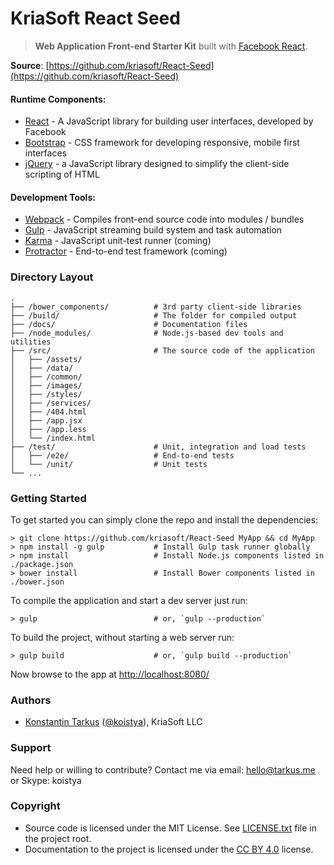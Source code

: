 # KriaSoft React Seed

> **Web Application Front-end Starter Kit** built with [Facebook React](https://github.com/facebook/react).

**Source**: [https://github.com/kriasoft/React-Seed](https://github.com/kriasoft/React-Seed)

#### Runtime Components:

 * [React](https://facebook.github.io/react/) - A JavaScript library for building user interfaces, developed by Facebook
 * [Bootstrap](http://getbootstrap.com/) - CSS framework for developing responsive, mobile first interfaces
 * [jQuery](http://jquery.com/) - a JavaScript library designed to simplify the client-side scripting of HTML

#### Development Tools:

 * [Webpack](http://webpack.github.io/) - Compiles front-end source code into modules / bundles
 * [Gulp](http://gulpjs.com/) - JavaScript streaming build system and task automation
 * [Karma](http://karma-runner.github.io/) - JavaScript unit-test runner (coming)
 * [Protractor](https://github.com/angular/protractor) - End-to-end test framework (coming)

### Directory Layout

```
.
├── /bower_components/          # 3rd party client-side libraries
├── /build/                     # The folder for compiled output
├── /docs/                      # Documentation files
├── /node_modules/              # Node.js-based dev tools and utilities
├── /src/                       # The source code of the application
│   ├── /assets/
│   ├── /data/
│   ├── /common/
│   ├── /images/
│   ├── /styles/
│   ├── /services/
│   ├── /404.html
│   ├── /app.jsx
│   ├── /app.less
│   └── /index.html
├── /test/                      # Unit, integration and load tests
│   ├── /e2e/                   # End-to-end tests
│   └── /unit/                  # Unit tests
└── ...
```

### Getting Started

To get started you can simply clone the repo and install the dependencies:

```shell
> git clone https://github.com/kriasoft/React-Seed MyApp && cd MyApp
> npm install -g gulp           # Install Gulp task runner globally
> npm install                   # Install Node.js components listed in ./package.json
> bower install                 # Install Bower components listed in ./bower.json
```

To compile the application and start a dev server just run:

```shell
> gulp                          # or, `gulp --production`
```

To build the project, without starting a web server run:

```shell
> gulp build                    # or, `gulp build --production`
```

Now browse to the app at [http://localhost:8080/](http://localhost:8080/)

### Authors

 * [Konstantin Tarkus](https://angel.co/koistya) ([@koistya](https://twitter.com/koistya)), KriaSoft LLC

### Support

Need help or willing to contribute? Contact me via email: [hello@tarkus.me](mailto:hello@tarkus.me) or Skype: koistya

### Copyright

 * Source code is licensed under the MIT License. See [LICENSE.txt](./LICENSE.txt) file in the project root.
 * Documentation to the project is licensed under the [CC BY 4.0](http://creativecommons.org/licenses/by/4.0/) license.
